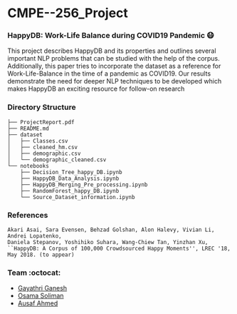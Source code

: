 # CMPE--256_Project

### HappyDB: Work-Life Balance during COVID19 Pandemic :mask:
This project describes HappyDB and its properties and outlines several important NLP problems that
can be studied with the help of the corpus. Additionally, this paper tries to incorporate the dataset as a reference for
Work-Life-Balance in the time of a pandemic as COVID19. Our results demonstrate the need for deeper
NLP techniques to be developed which makes HappyDB an exciting resource for follow-on research

### Directory Structure
```
├── ProjectReport.pdf
├── README.md
├── dataset
│   ├── Classes.csv
│   ├── cleaned_hm.csv
│   ├── demographic.csv
│   └── demographic_cleaned.csv
└── notebooks
    ├── Decision_Tree_happy_DB.ipynb
    ├── HappyDB_Data_Analysis.ipynb
    ├── HappyDB_Merging_Pre_processing.ipynb
    ├── RandomForest_happy_DB.ipynb
    └── Source_Dataset_information.ipynb
```

### References
```
Akari Asai, Sara Evensen, Behzad Golshan, Alon Halevy, Vivian Li, Andrei Lopatenko, 
Daniela Stepanov, Yoshihiko Suhara, Wang-Chiew Tan, Yinzhan Xu, 
``HappyDB: A Corpus of 100,000 Crowdsourced Happy Moments'', LREC '18, May 2018. (to appear)
```

### Team :octocat:
* [Gayathri Ganesh](https://github.com/gayathrig269)
* [Osama Soliman](https://github.com/osamamohamedsoliman)
* [Ausaf Ahmed](https://github.com/ausafaq)

